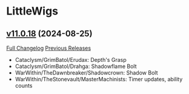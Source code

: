 # LittleWigs

## [v11.0.18](https://github.com/BigWigsMods/LittleWigs/tree/v11.0.18) (2024-08-25)
[Full Changelog](https://github.com/BigWigsMods/LittleWigs/compare/v11.0.17...v11.0.18) [Previous Releases](https://github.com/BigWigsMods/LittleWigs/releases)

- Cataclysm/GrimBatol/Erudax: Depth's Grasp  
- Cataclysm/GrimBatol/Drahga: Shadowflame Bolt  
- WarWithin/TheDawnbreaker/Shadowcrown: Shadow Bolt  
- WarWithin/TheStonevault/MasterMachinists: Timer updates, ability counts  
